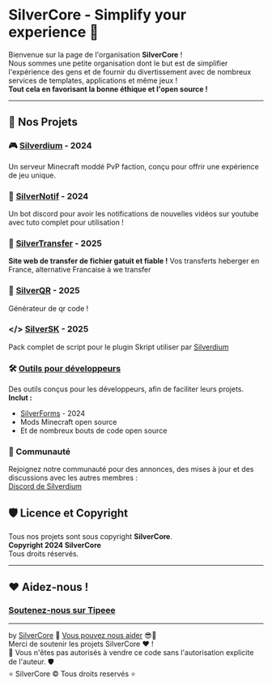 <!-- ![SilverCore Logo](https://api.silverdium.fr/img/logo.png) -->

# SilverCore - Simplify your experience 🚀

Bienvenue sur la page de l'organisation **SilverCore** !  
Nous sommes une petite organisation dont le but est de simplifier l'expérience des gens
et de fournir du divertissement avec de nombreux services de templates, applications et même jeux !  
**Tout cela en favorisant la bonne éthique et l'open source !**

---
## 🌟 Nos Projets

### 🎮 [Silverdium](https://silverdium.fr) - 2024
Un serveur Minecraft moddé PvP faction, conçu pour offrir une expérience de jeu unique.  

### 🤖 [SilverNotif](https://github.com/SilverCore-Git/SilverNotif) - 2024
Un bot discord pour avoir les notifications de nouvelles vidéos sur youtube
avec tuto complet pour utilisation !

### 💾 [SilverTransfer](https://transfer.sivlerdium.fr) - 2025
**Site web de transfer de fichier gatuit et fiable !**
Vos transferts heberger en France, alternative Francaise à we transfer 

### 🔁 [SilverQR](https://qr.silverdium.fr/) - 2025
Générateur de qr code !

### </> [SilverSK](https://github.com/SilverCore-Git/SilverSK) - 2025
Pack complet de script pour le plugin Skript utiliser par [Silverdium](https://silverdium.fr)

### 🛠️ [Outils pour développeurs](https://github.com/silvercore/tools)
Des outils conçus pour les développeurs, afin de faciliter leurs projets.  
**Inclut :**
- [SilverForms](https://github.com/silverCore-Git/SilverForms) - 2024
- Mods Minecraft open source
- Et de nombreux bouts de code open source


### 💬 Communauté
Rejoignez notre communauté pour des annonces, des mises à jour et des discussions avec les autres membres :  
[Discord de Silverdium](https://discord.gg/tW2EQ4EsD6)

## 🛡️ Licence et Copyright

Tous nos projets sont sous copyright **SilverCore**.  
**Copyright 2024 SilverCore**  
Tous droits réservés.

---

## ❤️ Aidez-nous !

### **[Soutenez-nous sur Tipeee](https://tipeee.com/silverdium)**

---

by [SilverCore](https://github.com/SilverCore-Git) 👑 [Vous pouvez nous aider](https://tipeee.com/silverdium) 😎💸<br>
Merci de soutenir les projets SilverCore ❤️ !<br>
🔐 Vous n'êtes pas autorisés à vendre ce code sans l'autorisation explicite de l'auteur. 🛡️<br>
⭐  SilverCore ©️ Tous droits reservés  ⭐
